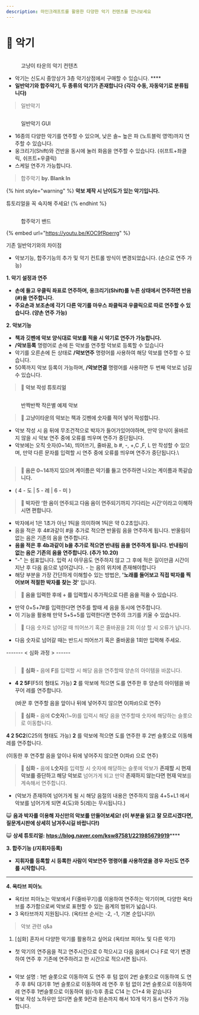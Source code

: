 ```yaml
---
description: 마인크래프트를 활용한 다양한 악기 컨텐츠를 만나보세요
---
```


# 🎷 악기

<figure><img src="../../.gitbook/assets/2022-08-31_17.25.17.png" alt=""><figcaption><p>고냥이 타운의 악기 컨텐츠</p></figcaption></figure>

* 악기는 신도시 중앙상가 3층 악기상점에서 구매할 수 있습니다. ****&#x20;
* **일반악기와 합주악기, 두 종류의 악기가 존재합니다 (각각 수동, 자동악기로 분류됩니다)**

> 일반악기

<figure><img src="../../.gitbook/assets/image (3).png" alt=""><figcaption><p>일반악기 GUI</p></figcaption></figure>

* 16종의 다양한 악기를 연주할 수 있으며, 낮은 솔\~ 높은 파 (노트블럭 영역)까지 연주할 수 있습니다.
* 웅크리기(Shift)와 건반을 동시에 눌러 화음을 연주할 수 있습니다. (쉬프트+좌클릭, 쉬프트+우클릭)
* 스케일 연주가 가능합니다.



> 합주악기  **by. Blank In**

{% hint style="warning" %}
**악보 제작 시 난이도가 있는 악기입니다.**

튜토리얼을 꼭 숙지해 주세요!
{% endhint %}

<figure><img src="../../.gitbook/assets/unknown (2).png" alt=""><figcaption><p>합주악기 밴드</p></figcaption></figure>

{% embed url="https://youtu.be/KOC9fRperrg" %}

기존 일반악기와의 차이점

* 악보기능, 합주기능의 추가 및 악기 컨트롤 방식이 변경되었습니다.  (손으로 연주 가능)

**1. 악기 설정과 연주**

* **손에 들고 우클릭 좌표로 연주하며, 웅크리기(Shift)를 누른 상태에서 연주하면 반음(#)을 연주합니다.**
* **주요손과 보조손에 각기 다른 악기를 마우스 좌클릭과 우클릭으로 따로 연주할 수 있습니다. (양손 연주 가능)**

**2. 악보기능**&#x20;

* **책과 깃펜에 악보 양식대로 악보를 적을 시 악기로 연주가 가능합니다.**&#x20;
* **/악보등록** 명령어로 손에 든 악보를 연주할 악보로 등록할 수 있습니다
* 악기를 오른손에 든 상태로 **/악보연주** 명령어를 사용하여  해당 악보를 연주할 수 있습니다.
* 50쪽까지 악보 등록이 가능하며, **/악보연결** 명령어를 사용하면 두 번째 악보로 넘길 수 있습니다.&#x20;



> &#x20;**🎼 악보 작성 튜토리얼**&#x20;

<figure><img src="../../.gitbook/assets/image (8) (1).png" alt=""><figcaption><p>반짝반짝 작은별 예제 악보</p></figcaption></figure>

> **🎼 고냥이타운의 악보는 책과 깃펜에 숫자를 적어 넣어 작성합니다.**

* 악보 작성 시 음 뒤에 무조건적으로 박자가 들어가있어야하며, 만약 양식이 올바르지 않을 시 악보 연주 중에 오류를 띄우며 연주가 중단됩니다.
* 악보에는 오직 숫자(0\~14), 띄어쓰기, 줄바꿈, b #, -, +,C ,F, L 만 작성할 수 있으며, 만약 다른 문자를 입력할 시 연주 중에 오류를 띄우며 연주가 중단됩니다.\


<figure><img src="../../.gitbook/assets/다운로드.png" alt=""><figcaption></figcaption></figure>

> **🎼 음은 0\~14까지 있으며 계이름은 악기를 들고 연주하면 나오는 계이름과 똑같습니다.**

* ( 4 - 도 | 5 - 레 | 6 - 미 )

> **🎼  박자란 ‘한 음이 연주되고 다음 음이 연주되기까지 기다리는 시간’이라고 이해하시면 편합니다.**

* 박자에서 1은 1초가 아닌 1틱을 의미하며 1틱은 약 0.2초입니다.
* 음을 적은 후 4#과같이 #을 추가로 적으면 반올림 음을 연주하게 됩니다. 반올림이 없는 음은 기존의 음을 연주합니다.
* **음을 적은 후 4b과같이 b을 추가로 적으면 반내림 음을 연주하게 됩니다. 반내림이 없는 음은 기존의 음을 연주합니다. (추가 10.20)**
* "-" 는 쉼표입니다. 입력 시 아무음도 연주하지 않고 그 후에 적은 길이만큼 시간이 지난 후 다음 음으로 넘어갑니다. - 는 음의 위치에 존재해야합니다
* 해당 부분을 가장 간단하게 이해할수 있는 방법은, **'노래를 들어보고 직접 박자를 찍어보며 적절한 박자를 찾는 것'** 입니다.

> **🎼  음을 입력한 후에 + 를 입력할시 추가적으로 다른 음을 적을 수 있습니다.**

* 만약 0+5+7#를 입력한다면 연주를 할때 세 음을 동시에 연주합니다.
* 이 기능을 활용해 만약 5+5+5를 입력한다면 연주의 크기를 키울 수 있습니다.

> **🎼** 다음 숫자로 넘어갈 때 띄어쓰기 혹은 줄바꿈을 2회 이상 할 시 오류가 납니다.

* 다음 숫자로 넘어갈 때는 반드시 띄어쓰기 혹은 줄바꿈을 1회만 입력해 주세요.

\------- < 심화 과정 > ------&#x20;

<figure><img src="../../.gitbook/assets/image.png" alt=""><figcaption></figcaption></figure>

> **🎼 심화 -** 음에 **F**를 입력할 시 해당 음을 연주할때 양손의 아이템을 바꿉니다.

*   **4 2 5F**(F5의 형태도 가능) **2** 를 악보에 적으면 도를 연주한 후 양손의 아이템을 바꾸어 레를 연주합니다.

    (바꾼 후 연주할 음을 앞이나 뒤에 넣어주지 않으면 0(파♯)으로 연주)

> **🎼 심화 -** 음에 **C숫자**(1\~9)를 입력시 해당 음을 연주할때 숫자에 해당하는 슬롯으로 이동합니다.

**4 2 5C2**(C25의 형태도 가능) **2** 를 악보에 적으면 도를 연주한 후 2번 슬롯으로 이동해 레를 연주합니다.

(이동한 후 연주할 음을 앞이나 뒤에 넣어주지 않으면 0(파♯) 으로 연주)

> **🎼 심화 -** 음에 **L숫자**를 입력할 시 숫자에 해당하는 슬롯에 악보가 **존재할 시 현재 악보를 중단하고 해당 악보로** 넘어가게 되고 만약 **존재하지 않는다면 현재 악보**를 계속해서 연주합니다.

* (악보가 존재하여 넘어가게 될 시 해당 음절의 내용은 연주하지 않음 4+5+L1 에서 악보를 넘어가게 되면 4(도)와 5(레)는 무시됩니다.)



😺 **음과 박자를 이용해 자신만의 악보를 만들어보세요!  (이 부분을 읽고 잘 모르시겠다면, 질문게시판에 상세히 남겨주시길 바랍니다!)**&#x20;

😺 **상세 튜토리얼:**  [**htps://blog.naver.com/ksw87581/221985679919**](https://blog.naver.com/ksw87581/221985679919)****



**3. 합주기능 (/지휘자등록)**

* **지휘자를 등록할 시 등록한 사람이 악보연주 명령어를 사용하였을 경우 자신도 연주를 시작합니다.**

****

**4. 옥타브 피아노**

* 옥타브 피아노는 악보에서 F(줄바꾸기)를  이용하여 연주하는 악기이며, 다양한 옥타브를 추가함으로써 악보로 표현할 수 있는 음계의 범위가 넓습니다.
* 3 옥타브까지 지원됩니다. (옥타브 순서는 -2, -1, 기본 순입니다)\




> 악보 관련 q\&a

1. \[심화] 혼자서 다양한 악기를 활용하고 싶어요 (옥타브 피아노 및 다른 악기)&#x20;

* 첫 악기의 연주음을 적고 연주시간으로 0 적으시고 다음 음에서 C나 F로 악기 변경 하여 연주 후 기존에 연주하려고 한 시간으로 적으시면 됩니다.

<figure><img src="../../.gitbook/assets/unknown.png" alt=""><figcaption></figcaption></figure>

* 악보 설명 : 1번 슬롯으로 이동하여 도 연주 후 텀 없이 2번 슬롯으로 이동하여 도 연주 후 8틱 대기후 1번 슬롯으로 이동하여 레 연주 후 텀 없이 2번 슬롯으로 이동하여 레 연주후 1번슬롯으로 이동하여 쉼(-1)후 종료 C14 는 C1+4 와 같습니다
* 악보 작성 노하우만 있다면 슬롯 9칸과 왼손까지 해서 10개 악기 동시 연주가 가능합니다.
